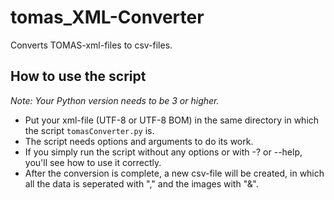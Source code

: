 # tomas_XML-Converter
Converts TOMAS-xml-files to csv-files.
## How to use the script
*Note: Your Python version needs to be 3 or higher.*
- Put your xml-file (UTF-8 or UTF-8 BOM) in the same directory in which the script ```tomasConverter.py``` is.
- The script needs options and arguments to do its work.
- If you simply run the script without any options or with -? or --help, you'll see how to use it correctly.
- After the conversion is complete, a new csv-file will be created, in which all the data is seperated with "," and the images with "&".
